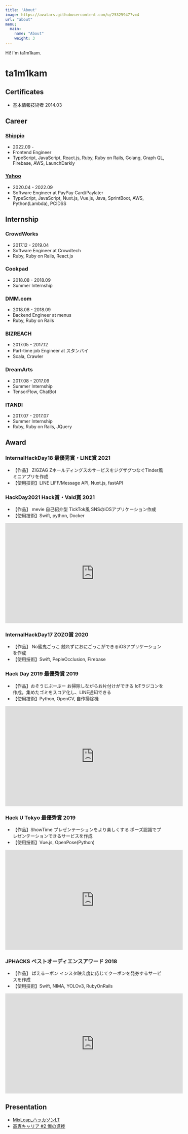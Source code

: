 ```yaml
---
title: 'About'
image: https://avatars.githubusercontent.com/u/25325947?v=4
url: "about"
menu:
  main:
    name: "About"
    weight: 3
---
```


Hi! I'm ta1m1kam.

# ta1m1kam
## Certificates
<div data-iframe-width="150" data-iframe-height="270" data-share-badge-id="875a383e-d595-4011-8245-cdabd1ef1d6f" data-share-badge-host="https://www.credly.com"></div><script type="text/javascript" async src="//cdn.credly.com/assets/utilities/embed.js"></script>

<div data-iframe-width="150" data-iframe-height="270" data-share-badge-id="52b5d5ac-6611-45cd-860a-20109212189e" data-share-badge-host="https://www.credly.com"></div><script type="text/javascript" async src="//cdn.credly.com/assets/utilities/embed.js"></script>

- 基本情報技術者 2014.03

## Career
### [Shippio](https://www.shippio.io/)
- 2022.09 - 
- Frontend Engineer
- TypeScript, JavaScript, React.js, Ruby, Ruby on Rails, Golang, Graph QL, Firebase, AWS, LaunchDarkly

###  [Yahoo](https://about.yahoo.co.jp/)
- 2020.04 - 2022.09
- Software Engineer at PayPay Card/Paylater
- TypeScript, JavaScript, Nuxt.js, Vue.js, Java, SprintBoot, AWS, Python(Lambda), PCIDSS

## Internship
### CrowdWorks
- 2017.12 - 2019.04
- Software Engineer at Crowdtech
- Ruby, Ruby on Rails, React.js

### Cookpad
- 2018.08 - 2018.09
- Summer Internship

### DMM.com
- 2018.08 - 2018.09
- Backend Engineer at menus
- Ruby, Ruby on Rails 

### BIZREACH
- 2017.05 - 2017.12
- Part-time job Engineer at スタンバイ
- Scala, Crawler

### DreamArts
- 2017.08 - 2017.09
- Summer Internship
- TensorFlow, ChatBot

### ITANDI
- 2017.07 - 2017.07
- Summer Internship
- Ruby, Ruby on Rails, JQuery

## Award
### InternalHackDay18 最優秀賞・LINE賞 2021
- 【作品】 ZIGZAG  ZホールディングスのサービスをジグザグつなぐTinder風ミニアプリを作成
- 【使用技術】LINE LIFF/Message API, Nuxt.js, fastAPI

###  HackDay2021 Hack賞・Vald賞 2021
- 【作品】 mevie 自己紹介型 TickTok風 SNSのiOSアプリケーション作成
- 【使用技術】Swift, python, Docker

<iframe width="560" height="315" src="https://www.youtube.com/embed/lXl-brlEuRw?start=14397" title="YouTube video player" frameborder="0" allow="accelerometer; autoplay; clipboard-write; encrypted-media; gyroscope; picture-in-picture; web-share" allowfullscreen></iframe>

### InternalHackDay17 ZOZO賞 2020
- 【作品】 No蜜鬼ごっこ 触れずにおにごっこができるiOSアプリケーションを作成
- 【使用技術】Swift, PepleOcclusion, Firebase

### Hack Day 2019 最優秀賞 2019
- 【作品】おそうじぶーぶー お掃除しながらお片付けができる IoTラジコンを作成。集めたゴミをスコア化し、LINE通知できる
- 【使用技術】Python, OpenCV, 自作掃除機

<iframe width="560" height="315" src="https://www.youtube.com/embed/Y4cBtZxdAkw" title="YouTube video player" frameborder="0" allow="accelerometer; autoplay; clipboard-write; encrypted-media; gyroscope; picture-in-picture; web-share" allowfullscreen></iframe>

### Hack U Tokyo 最優秀賞 2019
- 【作品】ShowTime プレゼンテーションをより楽しくする ポーズ認識でプレゼンテーションできるサービスを作成
- 【使用技術】Vue.js, OpenPose(Python)

<iframe width="560" height="315" src="https://www.youtube.com/embed/Oft-5r43k7o?start=410" title="YouTube video player" frameborder="0" allow="accelerometer; autoplay; clipboard-write; encrypted-media; gyroscope; picture-in-picture; web-share" allowfullscreen></iframe>

### JPHACKS ベストオーディエンスアワード 2018
- 【作品】 ばえるーポン インスタ映え度に応じてクーポンを発券するサービスを作成
- 【使用技術】Swift, NIMA, YOLOv3, RubyOnRails

<iframe width="560" height="315" src="https://www.youtube.com/embed/5-lMbg_ud0s" title="YouTube video player" frameborder="0" allow="accelerometer; autoplay; clipboard-write; encrypted-media; gyroscope; picture-in-picture; web-share" allowfullscreen></iframe>

## Presentation
- [MixLeap_ハッカソンLT](https://speakerdeck.com/taigamikami/mixleap-hatukasonlt)
- [高専キャリア #2 俺の進捗](https://speakerdeck.com/taigamikami/gao-zhuan-kiyaria-number-2-an-falsejin-bu)


